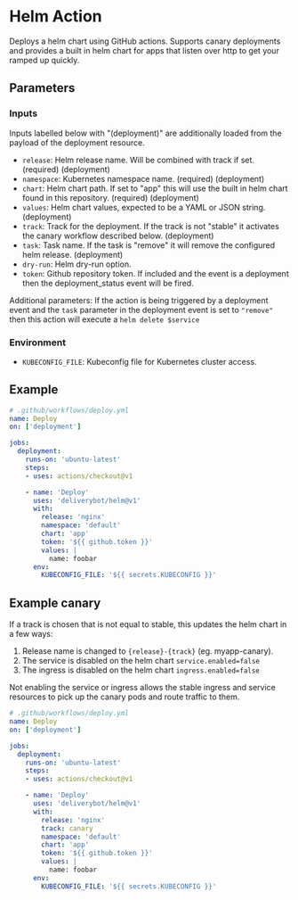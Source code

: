 # Helm Action

Deploys a helm chart using GitHub actions. Supports canary deployments and
provides a built in helm chart for apps that listen over http to get your ramped
up quickly.

## Parameters

### Inputs

Inputs labelled below with "(deployment)" are additionally loaded from the
payload of the deployment resource.

- `release`: Helm release name. Will be combined with track if set. (required)
  (deployment)
- `namespace`: Kubernetes namespace name. (required) (deployment)
- `chart`: Helm chart path. If set to "app" this will use the built in helm
  chart found in this repository. (required) (deployment)
- `values`: Helm chart values, expected to be a YAML or JSON string.
  (deployment)
- `track`: Track for the deployment. If the track is not "stable" it activates
  the canary workflow described below. (deployment)
- `task`: Task name. If the task is "remove" it will remove the configured helm
  release. (deployment)
- `dry-run`: Helm dry-run option.
- `token`: Github repository token. If included and the event is a deployment
  then the deployment_status event will be fired.

Additional parameters: If the action is being triggered by a deployment event
and the `task` parameter in the deployment event is set to `"remove"` then this
action will execute a `helm delete $service`

### Environment

- `KUBECONFIG_FILE`: Kubeconfig file for Kubernetes cluster access.

## Example

```yaml
# .github/workflows/deploy.yml
name: Deploy
on: ['deployment']

jobs:
  deployment:
    runs-on: 'ubuntu-latest'
    steps:
    - uses: actions/checkout@v1

    - name: 'Deploy'
      uses: 'deliverybot/helm@v1'
      with:
        release: 'nginx'
        namespace: 'default'
        chart: 'app'
        token: '${{ github.token }}'
        values: |
          name: foobar
      env:
        KUBECONFIG_FILE: '${{ secrets.KUBECONFIG }}'
```

## Example canary

If a track is chosen that is not equal to stable, this updates the helm chart
in a few ways:

1. Release name is changed to `{release}-{track}` (eg. myapp-canary).
2. The service is disabled on the helm chart `service.enabled=false`
3. The ingress is disabled on the helm chart `ingress.enabled=false`

Not enabling the service or ingress allows the stable ingress and service
resources to pick up the canary pods and route traffic to them.

```yaml
# .github/workflows/deploy.yml
name: Deploy
on: ['deployment']

jobs:
  deployment:
    runs-on: 'ubuntu-latest'
    steps:
    - uses: actions/checkout@v1

    - name: 'Deploy'
      uses: 'deliverybot/helm@v1'
      with:
        release: 'nginx'
        track: canary
        namespace: 'default'
        chart: 'app'
        token: '${{ github.token }}'
        values: |
          name: foobar
      env:
        KUBECONFIG_FILE: '${{ secrets.KUBECONFIG }}'
```

